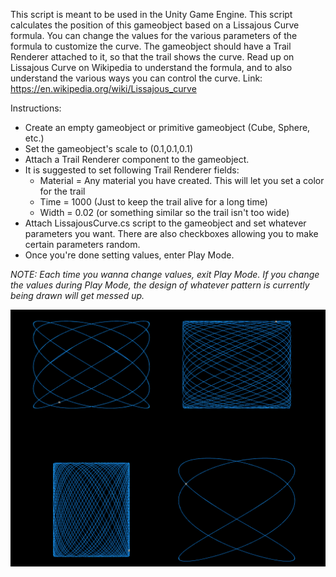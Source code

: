 This script is meant to be used in the Unity Game Engine. This script calculates the position of this gameobject based on a Lissajous Curve formula. You can change the values for the various parameters of the formula to customize the curve. The gameobject should have a Trail Renderer attached to it, so that the trail shows the curve.
Read up on Lissajous Curve on Wikipedia to understand the formula, and to also understand the various ways you can control the curve.
Link: https://en.wikipedia.org/wiki/Lissajous_curve

Instructions:
* Create an empty gameobject or primitive gameobject (Cube, Sphere, etc.)
* Set the gameobject's scale to (0.1,0.1,0.1)
* Attach a Trail Renderer component to the gameobject.
* It is suggested to set following Trail Renderer fields:
  * Material = Any material you have created. This will let you set a color for the trail
  * Time = 1000 (Just to keep the trail alive for a long time)
  * Width = 0.02 (or something similar so the trail isn't too wide)
* Attach LissajousCurve.cs script to the gameobject and set whatever parameters you want. There are also checkboxes allowing you to make certain parameters random.
* Once you're done setting values, enter Play Mode.

_NOTE: Each time you wanna change values, exit Play Mode. If you change the values during Play Mode, the design of whatever pattern is currently being drawn will get messed up._

![](https://github.com/Demkeys/UnityMathExperiments/blob/master/LissajousCurve/LissajousCurveScreenshot.png)
